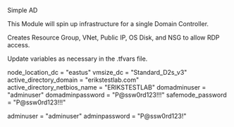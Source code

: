 Simple AD

This Module will spin up infrastructure for a single Domain Controller.

Creates Resource Group, VNet, Public IP, OS Disk, and NSG to allow RDP access.

Update variables as necessary in the .tfvars file.

node_location_dc   = "eastus"
vmsize_dc = "Standard_D2s_v3"
active_directory_domain = "erikstestlab.com"
active_directory_netbios_name = "ERIKSTESTLAB"
domadminuser = "adminuser"
domadminpassword = "P@ssw0rd123!!!"
safemode_password = "P@ssw0rd123!!!"

adminuser = "adminuser"
adminpassword = "P@ssw0rd123!"
